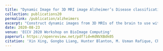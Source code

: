 ```yaml
---
title: "Dynamic Image for 3D MRI image Alzheimer’s Disease classification"
collection: publications20
permalink: /publication/alzheimers
excerpt: "Construct dynamic images from 3D MRIs of the brain to use with 2D CNNs for Alshiemer's classification."
date: 2020-08-23
venue: 'ECCV 2020 Workshop on BioImage Computing'
paperurl: https://openreview.net/pdf?id=HdNVXBdk05
citation: 'Xin Xing, Gongbo Liang, Hunter Blanton, M. Usman Rafique, Chris Wang, Ai-Ling Lin, Nathan Jacobs. "Dynamic Image for 3D MRI image Alzheimer’s Disease classification." ECCV Workshop on BioImage Computing. 2020.'
---
```

